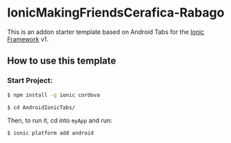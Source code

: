 # IonicMakingFriendsCerafica-Rabago

This is an addon starter template based  on Android Tabs for the [Ionic Framework](http://ionicframework.com/) v1.


## How to use this template





### Start Project:
```bash
$ npm install -g ionic cordova

$ cd AndroidIonicTabs/
```

Then, to run it, cd into `myApp` and run:

```bash
$ ionic platform add android


